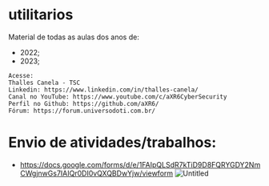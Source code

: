 # utilitarios
Material de todas as aulas dos anos de:
 - 2022;
 - 2023;

```
Acesse:
Thalles Canela - TSC
Linkedin: https://www.linkedin.com/in/thalles-canela/
Canal no YouTube: https://www.youtube.com/c/aXR6CyberSecurity
Perfil no Github: https://github.com/aXR6/
Fórum: https://forum.universodoti.com.br/
```

# Envio de atividades/trabalhos:
 - https://docs.google.com/forms/d/e/1FAIpQLSdR7kTiD9D8FQRYGDY2NmCWgjnwGs7IAIQr0DI0vQXQBDwYjw/viewform
![Untitled](https://github.com/aXR6/utilitarios/assets/9360245/1fcc2143-2b20-4e09-82df-b980cfdac38a)
